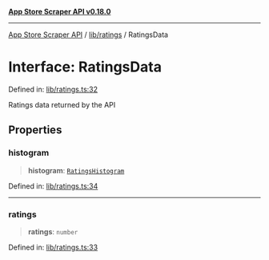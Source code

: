 [**App Store Scraper API v0.18.0**](../../../README.md)

***

[App Store Scraper API](../../../modules.md) / [lib/ratings](../README.md) / RatingsData

# Interface: RatingsData

Defined in: [lib/ratings.ts:32](https://github.com/facundoolano/app-store-scraper/blob/1e0c65b171e0bad4a38692c4616a992bb494cdd4/lib/ratings.ts#L32)

Ratings data returned by the API

## Properties

### histogram

> **histogram**: [`RatingsHistogram`](RatingsHistogram.md)

Defined in: [lib/ratings.ts:34](https://github.com/facundoolano/app-store-scraper/blob/1e0c65b171e0bad4a38692c4616a992bb494cdd4/lib/ratings.ts#L34)

***

### ratings

> **ratings**: `number`

Defined in: [lib/ratings.ts:33](https://github.com/facundoolano/app-store-scraper/blob/1e0c65b171e0bad4a38692c4616a992bb494cdd4/lib/ratings.ts#L33)
